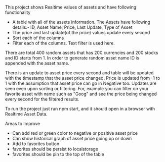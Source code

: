 This project shows Realtime values of assets and have following functionality

* A table with all of the assets information. The Assets have following details:- ID, Asset Name, Price, Last Update, Type of Asset
* The price and last update(of the price) values update every second
* Sort each of the columns
* Filter each of the columns. Text filter is used here.

There are total 400 random assets that has 200 currencies and 200 stocks and ID starts from 1.
In order to generate random asset name ID is appended with the asset name.

There is an update to asset price every second and table will be updated with the timestamp that the asset price changed.
Price is updated from -1 to 1 with the assumption that asset price can go in Negative too.
Updates are seen even upon sorting or filtering. 
For, example you can filter on your favorite asset with name such as "Goog" and see the price being changed every second for the filtered results.

To run the project just run npm start, and it should open in a browser with Realtime Asset Data. 

Areas to Improve
* Can add red or green color to negative or positive asset price
* Can show historical graph of asset price going up or down
* Add to favorites button
* favorites should be persist to localstorage
* favorites should be pin to the top of the table

